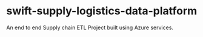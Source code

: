 # swift-supply-logistics-data-platform
An end to end Supply chain ETL Project built using Azure services.
